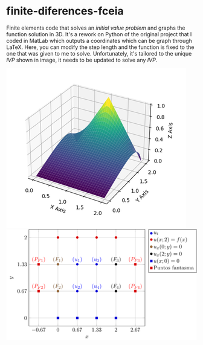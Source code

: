 # finite-diferences-fceia
Finite elements code that solves an _initial value problem_ and graphs the function solution in 3D.
It's a rework on Python of the original project that I coded in MatLab which outputs a coordinates which can be graph through LaTeX. Here, you can modify the step length and the function is fixed to the one that was given to me to solve. Unfortunately, it's tailored to the unique _IVP_ shown in image, it needs to be updated to solve any _IVP_.

![Alt text](images/IPV-FINITES-DIFFERENCES.png)
![Alt text](images/TABLA-DIF-FINITAS.png)
